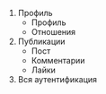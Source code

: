1. Профиль
    - Профиль
    - Отношения
2. Публикации
    - Пост
    - Комментарии
    - Лайки
3. Вся аутентификация